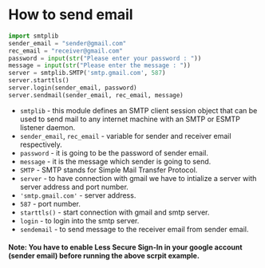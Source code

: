 # How to send email

```python
import smtplib
sender_email = "sender@gmail.com"
rec_email = "receiver@gmail.com"
password = input(str("Please enter your password : "))
message = input(str("Please enter the message : "))
server = smtplib.SMTP('smtp.gmail.com', 587)
server.starttls()
server.login(sender_email, password)
server.sendmail(sender_email, rec_email, message)

```      

- `smtplib` - this module defines an SMTP client session object that can be used to send mail to any internet machine with an SMTP or ESMTP listener daemon.
- `sender_email`, `rec_email` - variable for sender and receiver email respectively.
- `password` - it is going to be the password of sender email.
- `message` - it is the message which sender is going to send.
- `SMTP` - SMTP stands for Simple Mail Transfer Protocol.
- `server` - to have connection with gmail we have to intialize a server with server address and port number.
- `'smtp.gmail.com'` - server address.
- `587` - port number.
- `starttls()` - start connection with gmail and smtp server.
- `login` - to login into the smtp server.
- `sendemail` - to send message to the receiver email from sender email.

#### Note: You have to enable Less Secure Sign-In in your google account (sender email) before running the above scrpit example.
